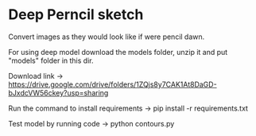# Deep Perncil sketch
Convert images as they would look like if were pencil dawn.

For using deep model download the models folder, unzip it and put "models" folder in this dir. 

Download link -> 
https://drive.google.com/drive/folders/1ZQjs8y7CAK1At8DaGD-bJxdcVW56ckey?usp=sharing

Run the command to install requirements -> pip install -r requirements.txt


Test model by running code -> python contours.py

